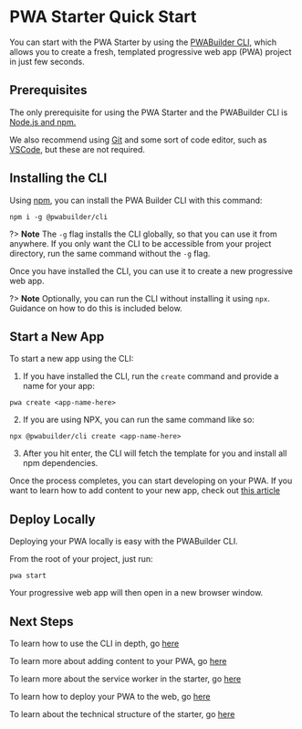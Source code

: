 # PWA Starter Quick Start

You can start with the PWA Starter by using the [PWABuilder CLI](https://www.npmjs.com/package/@pwabuilder/cli), which allows you to create a fresh, templated progressive web app (PWA) project in just few seconds.

## Prerequisites

The only prerequisite for using the PWA Starter and the PWABuilder CLI is [Node.js and npm.](https://nodejs.org/en/download)

We also recommend using [Git](https://git-scm.com/) and some sort of code editor, such as [VSCode](https://code.visualstudio.com/), but these are not required.

## Installing the CLI

Using [npm](https://nodejs.org/en/download), you can install the PWA Builder CLI with this command:

```
npm i -g @pwabuilder/cli
```

?> **Note** The `-g` flag installs the CLI globally, so that you can use it from anywhere. If you only want the CLI to be accessible from your project directory, run the same command without the `-g` flag.

Once you have installed the CLI, you can use it to create a new progressive web app.

?> **Note** Optionally, you can run the CLI without installing it using `npx`. Guidance on how to do this is included below.

## Start a New App

To start a new app using the CLI:

1. If you have installed the CLI, run the `create` command and provide a name for your app:

```
pwa create <app-name-here>
```

2. If you are using NPX, you can run the same command like so: 

```
npx @pwabuilder/cli create <app-name-here>
```

3.  After you hit enter, the CLI will fetch the template for you and install all npm dependencies.

Once the process completes, you can start developing on your PWA. If you want to learn how to add content to your new app, check out [this article](/starter/adding-content)

## Deploy Locally

Deploying your PWA locally is easy with the PWABuilder CLI.

From the root of your project, just run:

```
pwa start
```

Your progressive web app will then open in a new browser window.

## Next Steps

To learn how to use the CLI in depth, go <a href="/starter/cli-usage" aria-label="Click here to lean more">here</a>
 
To learn more about adding content to your PWA, go <a href="/starter/adding-content" aria-label="Click here to lean more">here</a> 

To learn more about the service worker in the starter, go <a href="/starter/service-worker" aria-label="Click here to lean more">here</a>

To learn how to deploy your PWA to the web, go <a href="/starter/publish" aria-label="Click here to lean more">here</a> 

To learn about the technical structure of the starter, go <a href="/starter/tech-overview" aria-label="Click here to lean more">here</a> 

